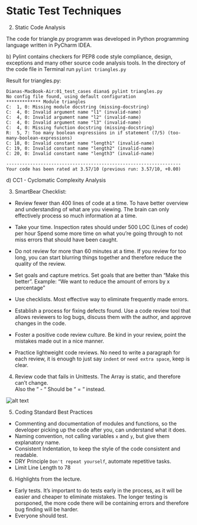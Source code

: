 # Static Test Techniques

2. Static Code Analysis

The code for triangle.py programm was developed in Python programming language
written in PyCharm IDEA.

b) Pylint contains checkers for PEP8 code style compliance, design, exceptions
   and many other source code analysis tools.
   In the directory of the code file in Terminal run `pylint triangles.py`

   Result for triangles.py:

```
Dianas-MacBook-Air:01_test_cases diana$ pylint triangles.py
No config file found, using default configuration
************* Module triangles
C:  1, 0: Missing module docstring (missing-docstring)
C:  4, 0: Invalid argument name "l1" (invalid-name)
C:  4, 0: Invalid argument name "l2" (invalid-name)
C:  4, 0: Invalid argument name "l3" (invalid-name)
C:  4, 0: Missing function docstring (missing-docstring)
R:  5, 7: Too many boolean expressions in if statement (7/5) (too-many-boolean-expressions)
C: 18, 0: Invalid constant name "length1" (invalid-name)
C: 19, 0: Invalid constant name "length2" (invalid-name)
C: 20, 0: Invalid constant name "length3" (invalid-name)

------------------------------------------------------------------
Your code has been rated at 3.57/10 (previous run: 3.57/10, +0.00)
```

d) CC1 - Cyclomatic Complexity Analysis


3. SmartBear Checklist:

* Review fewer than 400 lines of code at a time.
To have better overview and understanding of what are you viewing.
The brain can only effectively process so much information at a time.

* Take your time. Inspection rates should under 500 LOC (Lines of code) per hour
Spend some more time on what you’re going through to not miss errors that
should have been caught.

* Do not review for more than 60 minutes at a time.
If you review for too long, you can start blurring things together and
therefore reduce the quality of the review.

* Set goals and capture metrics.
Set goals that are better than “Make this better”.
Example: “We want to reduce the amount of errors by x percentage”

* Use checklists.
Most effective way to eliminate frequently made errors.

* Establish a process for fixing defects found.
Use a code review tool that allows reviewers to log bugs, discuss them with
the author, and approve changes in the code.

* Foster a positive code review culture.
Be kind in your review, point the mistakes made out in a nice manner.

* Practice lightweight code reviews.
No need to write a paragraph for each review, it is enough to just say `indent`
or `need extra space`, keep is clear.

4. Review code that fails in Unittests.
The Array is static, and therefore can’t change.  
Also the “ -  “ Should be “ = “ instead.

![alt text](/tests_course/02_static_test/test.png)

5. Coding Standard Best Practices
* Commenting and documentation of modules and functions, so the developer picking
up the code after you, can understand what it does.
* Naming convention, not calling variables `x` and `y`, but give them explanatory name.
* Consistent Indentation, to keep the style of the code consistent and readable.
* DRY Principle `Don't repeat yourself`, automate repetitive tasks.
* Limit Line Length to 78

6. Highlights from the lecture.
* Early tests.
It’s important to do tests early in the process, as it will be easier and cheaper 
to eliminate mistakes. The longer testing is porsponed, the more code there will
be containing errors and therefore bug finding will be harder.
* Everyone should test.
